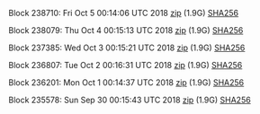 Block 238710: Fri Oct  5 00:14:06 UTC 2018 [zip](https://dash-bootstrap.ams3.digitaloceanspaces.com/testnet/2018-10-05/bootstrap.dat.zip) (1.9G) [SHA256](https://dash-bootstrap.ams3.digitaloceanspaces.com/testnet/2018-10-05/sha256.txt)

Block 238079: Thu Oct  4 00:15:13 UTC 2018 [zip](https://dash-bootstrap.ams3.digitaloceanspaces.com/testnet/2018-10-04/bootstrap.dat.zip) (1.9G) [SHA256](https://dash-bootstrap.ams3.digitaloceanspaces.com/testnet/2018-10-04/sha256.txt)

Block 237385: Wed Oct  3 00:15:21 UTC 2018 [zip](https://dash-bootstrap.ams3.digitaloceanspaces.com/testnet/2018-10-03/bootstrap.dat.zip) (1.9G) [SHA256](https://dash-bootstrap.ams3.digitaloceanspaces.com/testnet/2018-10-03/sha256.txt)

Block 236807: Tue Oct  2 00:16:31 UTC 2018 [zip](https://dash-bootstrap.ams3.digitaloceanspaces.com/testnet/2018-10-02/bootstrap.dat.zip) (1.9G) [SHA256](https://dash-bootstrap.ams3.digitaloceanspaces.com/testnet/2018-10-02/sha256.txt)

Block 236201: Mon Oct  1 00:14:37 UTC 2018 [zip](https://dash-bootstrap.ams3.digitaloceanspaces.com/testnet/2018-10-01/bootstrap.dat.zip) (1.9G) [SHA256](https://dash-bootstrap.ams3.digitaloceanspaces.com/testnet/2018-10-01/sha256.txt)

Block 235578: Sun Sep 30 00:15:43 UTC 2018 [zip](https://dash-bootstrap.ams3.digitaloceanspaces.com/testnet/2018-09-30/bootstrap.dat.zip) (1.9G) [SHA256](https://dash-bootstrap.ams3.digitaloceanspaces.com/testnet/2018-09-30/sha256.txt)
